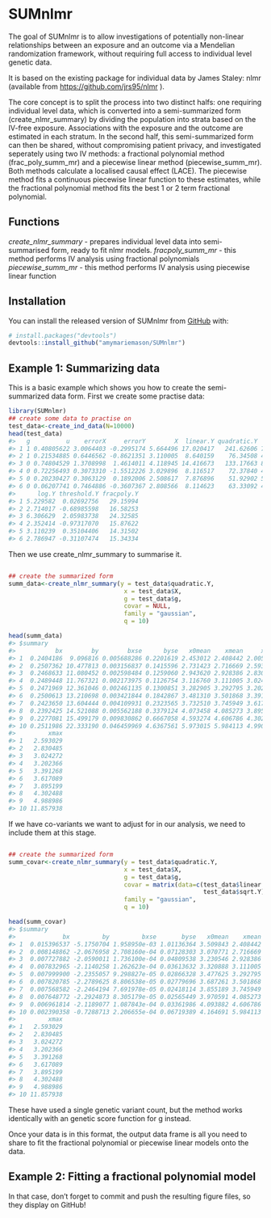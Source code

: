 
<!-- README.md is generated from README.Rmd. Please edit that file -->

# SUMnlmr

<!-- badges: start -->

<!-- badges: end -->

The goal of SUMnlmr is to allow investigations of potentially non-linear
relationships between an exposure and an outcome via a Mendelian
randomization framework, without requiring full access to individual
level genetic data.

It is based on the existing package for individual data by James Staley:
nlmr (available from <https://github.com/jrs95/nlmr> ).

The core concept is to split the process into two distinct halfs: one
requiring individual level data, which is converted into a
semi-summarized form (create\_nlmr\_summary) by dividing the population
into strata based on the IV-free exposure. Associations with the
exposure and the outcome are estimated in each stratum. In the second
half, this semi-summarized form can then be shared, without compromising
patient privacy, and investigated seperately using two IV methods: a
fractional polynomial method (frac\_poly\_summ\_mr) and a piecewise
linear method (piecewise\_summ\_mr). Both methods calculate a localised
causal effect (LACE). The piecewise method fits a continuous piecewise
linear function to these estimates, while the fractional polynomial
method fits the best 1 or 2 term fractional polynomial.

## Functions

*create\_nlmr\_summary* - prepares individual level data into
semi-summarised form, ready to fit nlmr models. *fracpoly\_summ\_mr* -
this method performs IV analysis using fractional polynomials
*piecewise\_summ\_mr* - this method performs IV analysis using piecewise
linear function

## Installation

You can install the released version of SUMnlmr from
[GitHub](https://github.com/) with:

``` r
# install.packages("devtools")
devtools::install_github("amymariemason/SUMnlmr")
```

## Example 1: Summarizing data

This is a basic example which shows you how to create the
semi-summarized data form. First we create some practise data:

``` r
library(SUMnlmr)
## create some data to practise on
test_data<-create_ind_data(N=10000)
head(test_data)
#>   g          u    errorX     errorY        X  linear.Y quadratic.Y   sqrt.Y
#> 1 1 0.40805622 3.0064403 -0.2995174 5.664496 17.020417   241.62606 7.166988
#> 2 1 0.21534885 0.6446562 -0.8621351 3.110005  8.640159    76.34508 4.600706
#> 3 0 0.74804529 1.3708998  1.4614011 4.118945 14.416673   133.17663 8.148393
#> 4 0 0.72256493 0.3073310 -1.5512226 3.029896  8.116517    72.37840 4.248808
#> 5 0 0.20230427 0.3063129  0.1892006 2.508617  7.876896    51.92902 5.102628
#> 6 0 0.06207741 0.7464886 -0.3607367 2.808566  8.114623    63.33092 4.716558
#>      log.Y threshold.Y fracpoly.Y
#> 1 5.229582  0.02692756   29.15994
#> 2 2.714017 -0.68985598   16.58253
#> 3 6.306629  2.05983738   24.32585
#> 4 2.352414 -0.97317070   15.87622
#> 5 3.110239  0.35104406   14.31502
#> 6 2.786947 -0.31107474   15.34334
```

Then we use create\_nlmr\_summary to summarise it.

``` r

## create the summarized form
summ_data<-create_nlmr_summary(y = test_data$quadratic.Y,
                                x = test_data$X,
                                g = test_data$g,
                                covar = NULL,
                                family = "gaussian",
                                q = 10)

head(summ_data)
#> $summary
#>           bx        by        bxse      byse   x0mean    xmean     xmin
#> 1  0.2404186  9.096816 0.005688286 0.2201619 2.453012 2.408442 2.005664
#> 2  0.2507362 10.477813 0.003156837 0.1415596 2.731423 2.716669 2.593070
#> 3  0.2468633 11.080452 0.002598484 0.1259060 2.943620 2.928386 2.830601
#> 4  0.2489448 11.767321 0.002173975 0.1126754 3.116760 3.111005 3.024371
#> 5  0.2471969 12.361046 0.002461135 0.1300851 3.282905 3.292795 3.202491
#> 6  0.2500613 13.210698 0.003421844 0.1842867 3.481310 3.501868 3.391309
#> 7  0.2423650 13.604444 0.004109931 0.2323565 3.732510 3.745949 3.617463
#> 8  0.2392425 14.521088 0.005562188 0.3379124 4.073458 4.085273 3.895587
#> 9  0.2277081 15.499179 0.009830862 0.6667058 4.593274 4.606786 4.302539
#> 10 0.2511986 22.333190 0.046459969 4.6367561 5.973015 5.984113 4.990727
#>         xmax
#> 1   2.593029
#> 2   2.830485
#> 3   3.024272
#> 4   3.202366
#> 5   3.391268
#> 6   3.617089
#> 7   3.895199
#> 8   4.302488
#> 9   4.988986
#> 10 11.857938
```

If we have co-variants we want to adjust for in our analysis, we need to
include them at this stage.

``` r

## create the summarized form
summ_covar<-create_nlmr_summary(y = test_data$quadratic.Y,
                                x = test_data$X,
                                g = test_data$g,
                                covar = matrix(data=c(test_data$linear.Y,
                                                      test_data$sqrt.Y),ncol=2),
                                family = "gaussian",
                                q = 10)

head(summ_covar)
#> $summary
#>             bx         by         bxse       byse   x0mean    xmean     xmin
#> 1  0.015396537 -5.1750704 1.958950e-03 1.01136364 3.509843 2.408442 2.005664
#> 2  0.008148862 -2.0676958 2.708160e-04 0.07128303 3.070771 2.716669 2.593070
#> 3  0.007727882 -2.0590011 1.736100e-04 0.04809538 3.230546 2.928386 2.830601
#> 4  0.007832965 -2.1140258 1.262623e-04 0.03613632 3.320888 3.111005 3.024371
#> 5  0.007999900 -2.2355057 9.298827e-05 0.02866328 3.477625 3.292795 3.202491
#> 6  0.007820785 -2.2789625 8.806538e-05 0.02779696 3.687261 3.501868 3.391309
#> 7  0.007568582 -2.2464194 7.691978e-05 0.02418114 3.855189 3.745949 3.617463
#> 8  0.007648772 -2.2924873 8.305179e-05 0.02565449 3.970591 4.085273 3.895587
#> 9  0.006961814 -2.1189077 1.087843e-04 0.03361986 4.093882 4.606786 4.302539
#> 10 0.002390358 -0.7288713 2.206655e-04 0.06719389 4.164691 5.984113 4.990727
#>         xmax
#> 1   2.593029
#> 2   2.830485
#> 3   3.024272
#> 4   3.202366
#> 5   3.391268
#> 6   3.617089
#> 7   3.895199
#> 8   4.302488
#> 9   4.988986
#> 10 11.857938
```

These have used a single genetic variant count, but the method works
identically with an genetic score function for g instead.

Once your data is in this format, the output data frame is all you need
to share to fit the fractional polynomial or piecewise linear models
onto the data.

## Example 2: Fitting a fractional polynomial model

In that case, don’t forget to commit and push the resulting figure
files, so they display on GitHub\!
